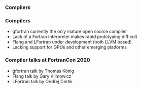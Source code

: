 <section>

### Compilers
</section>


<section>

### Compilers

* gfortran currently the only mature open source compiler
* Lack of a Fortran interpreter makes rapid prototyping
difficult
* Flang and LFortran under development (both LLVM based) 
* Lacking support for GPUs and other emerging platforms
</section>


<section>

### Compiler talks at FortranCon 2020

* gfortran talk by Thomas König
* Flang talk by Gary Klimowicz
* LFortran talk by Ondřej Čertík
</section>
